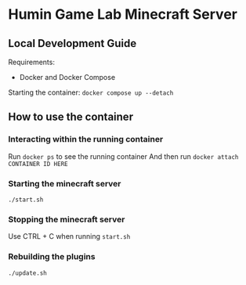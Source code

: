 # Humin Game Lab Minecraft Server

## Local Development Guide

Requirements:

- Docker and Docker Compose

Starting the container:
`docker compose up --detach`

## How to use the container

### Interacting within the running container

Run `docker ps` to see the running container
And then run `docker attach CONTAINER ID HERE`

### Starting the minecraft server

`./start.sh`

### Stopping the minecraft server

Use CTRL + C when running `start.sh`

### Rebuilding the plugins

`./update.sh`
